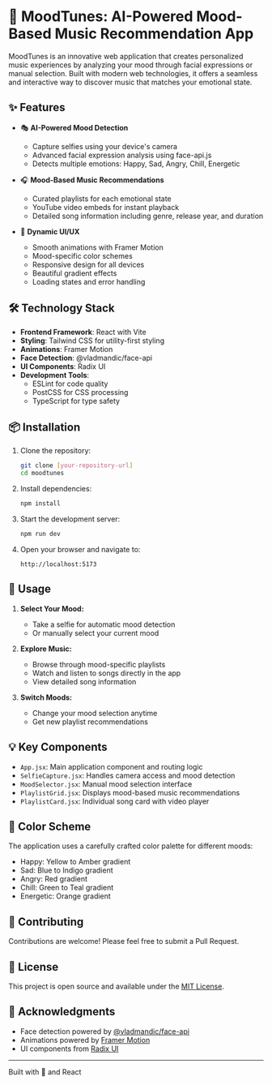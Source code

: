 # 🎵 MoodTunes: AI-Powered Mood-Based Music Recommendation App

MoodTunes is an innovative web application that creates personalized music experiences by analyzing your mood through facial expressions or manual selection. Built with modern web technologies, it offers a seamless and interactive way to discover music that matches your emotional state.

## ✨ Features

- 🎭 **AI-Powered Mood Detection**
  - Capture selfies using your device's camera
  - Advanced facial expression analysis using face-api.js
  - Detects multiple emotions: Happy, Sad, Angry, Chill, Energetic

- 🎧 **Mood-Based Music Recommendations**
  - Curated playlists for each emotional state
  - YouTube video embeds for instant playback
  - Detailed song information including genre, release year, and duration

- 🎨 **Dynamic UI/UX**
  - Smooth animations with Framer Motion
  - Mood-specific color schemes
  - Responsive design for all devices
  - Beautiful gradient effects
  - Loading states and error handling

## 🛠️ Technology Stack

- **Frontend Framework**: React with Vite
- **Styling**: Tailwind CSS for utility-first styling
- **Animations**: Framer Motion
- **Face Detection**: @vladmandic/face-api
- **UI Components**: Radix UI
- **Development Tools**: 
  - ESLint for code quality
  - PostCSS for CSS processing
  - TypeScript for type safety

## 📦 Installation

1. Clone the repository:
   ```bash
   git clone [your-repository-url]
   cd moodtunes
   ```

2. Install dependencies:
   ```bash
   npm install
   ```

3. Start the development server:
   ```bash
   npm run dev
   ```

4. Open your browser and navigate to:
   ```
   http://localhost:5173
   ```

## 🎯 Usage

1. **Select Your Mood:**
   - Take a selfie for automatic mood detection
   - Or manually select your current mood

2. **Explore Music:**
   - Browse through mood-specific playlists
   - Watch and listen to songs directly in the app
   - View detailed song information

3. **Switch Moods:**
   - Change your mood selection anytime
   - Get new playlist recommendations

## 💡 Key Components

- `App.jsx`: Main application component and routing logic
- `SelfieCapture.jsx`: Handles camera access and mood detection
- `MoodSelector.jsx`: Manual mood selection interface
- `PlaylistGrid.jsx`: Displays mood-based music recommendations
- `PlaylistCard.jsx`: Individual song card with video player

## 🎨 Color Scheme

The application uses a carefully crafted color palette for different moods:
- Happy: Yellow to Amber gradient
- Sad: Blue to Indigo gradient
- Angry: Red gradient
- Chill: Green to Teal gradient
- Energetic: Orange gradient

## 🤝 Contributing

Contributions are welcome! Please feel free to submit a Pull Request.

## 📄 License

This project is open source and available under the [MIT License](LICENSE).

## 🙏 Acknowledgments

- Face detection powered by [@vladmandic/face-api](https://github.com/vladmandic/face-api)
- Animations powered by [Framer Motion](https://www.framer.com/motion/)
- UI components from [Radix UI](https://www.radix-ui.com/)

---

Built with 💖 and React
